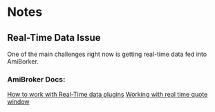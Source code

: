# Notes

## Real-Time Data Issue
One of the main challenges right now is getting real-time data fed into AmiBorker.

### AmiBroker Docs:
[How to work with Real-Time data plugins](https://www.amibroker.com/guide/h_rtsource.html)
[Working with real time quote window](https://www.amibroker.com/guide/w_rtquote.html)

<!--stackedit_data:
eyJoaXN0b3J5IjpbMTc3MDI1NTYwMV19
-->